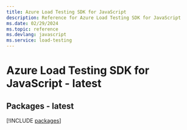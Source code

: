 ```yaml
---
title: Azure Load Testing SDK for JavaScript
description: Reference for Azure Load Testing SDK for JavaScript
ms.date: 02/29/2024
ms.topic: reference
ms.devlang: javascript
ms.service: load-testing
---
```

# Azure Load Testing SDK for JavaScript - latest
## Packages - latest
[!INCLUDE [packages](load-testing-index.md)]